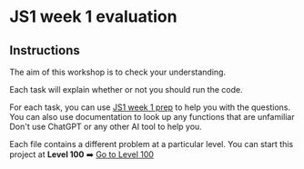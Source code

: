 # JS1 week 1 evaluation

## Instructions

The aim of this workshop is to check your understanding.

Each task will explain whether or not you should run the code.

For each task, you can use [JS1 week 1 prep](https://curriculum.codeyourfuture.io/js1/sprints/1/prep/)
to help you with the questions.
You can also use documentation to look up any functions that are unfamiliar
Don't use ChatGPT or any other AI tool to help you.

Each file contains a different problem at a particular level.
You can start this project at **Level 100** ➡️ [Go to Level 100](https://github.com/CodeYourFuture/CYF-Workshops/blob/main/js1-wk1-eval/level-100.js)
